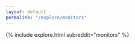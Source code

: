 ```yaml
---
layout: default
permalink: "/explore/monitors"
---
```


<link rel="stylesheet" type="text/css" href="/static/css/explore.css">
{% include explore.html subreddit="monitors" %}
